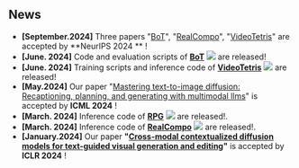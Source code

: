 ## News

- **[September.2024]** Three papers  "[BoT](https://arxiv.org/abs/2406.04271)", "[RealCompo](https://arxiv.org/abs/2402.12908)", "[VideoTetris](https://arxiv.org/abs/2406.04277)" are accepted by **NeurIPS 2024 ** !
- **[June. 2024]** Code and evaluation scripts of [**BoT**](https://github.com/YangLing0818/buffer-of-thought-llm/)  [![](https://img.shields.io/github/stars/YangLing0818/buffer-of-thought-llm?style=social)](https://github.com/YangLing0818/buffer-of-thought-llm) are released!
- **[June. 2024]** Training scripts and inference code of [**VideoTetris**](https://github.com/YangLing0818/VideoTetris/)  [![](https://img.shields.io/github/stars/YangLing0818/VideoTetris?style=social)](https://github.com/YangLing0818/VideoTetris) are released!
- **[May.2024]** Our paper "[Mastering text-to-image diffusion: Recaptioning, planning, and generating with multimodal llms](https://arxiv.org/abs/2401.11708)" is accepted by **ICML 2024** !
- **[March. 2024]** Inference code of  [**RPG**](https://github.com/YangLing0818/RPG-DiffusionMaster)  [![](https://img.shields.io/github/stars/YangLing0818/RPG-DiffusionMaster?style=social)](https://github.com/YangLing0818/RPG-DiffusionMaster) are released!.
- **[March. 2024]** Inference code of  [**RealCompo**](https://github.com/YangLing0818/RealCompo)  [![](https://img.shields.io/github/stars/YangLing0818/RealCompo?style=social)](https://github.com/YangLing0818/RealCompo) are released!.
- **[January.2024]** Our paper **"[Cross-modal contextualized diffusion models for text-guided visual generation and editing](https://arxiv.org/abs/2402.16627)"**  is accepted by **ICLR 2024** !

